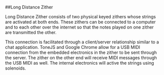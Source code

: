 ##Long Distance Zither

Long Distance Zither consists of two physical keyed zithers whose strings are activated at both ends.
These zithers can be connected to a computer and to each other over the internet so that
the notes played on one zither are transmitted the other.

This connection is facilitated through a client/server relationship similar to a chat application.
ToneJS and Google Chrome allow for a USB MIDI connection from the embedded electronics in the zither
to be sent through the server. The zither on the other end will receive MIDI messages through the USB MIDI as well.
The internal electronics will active the strings using solenoids.
